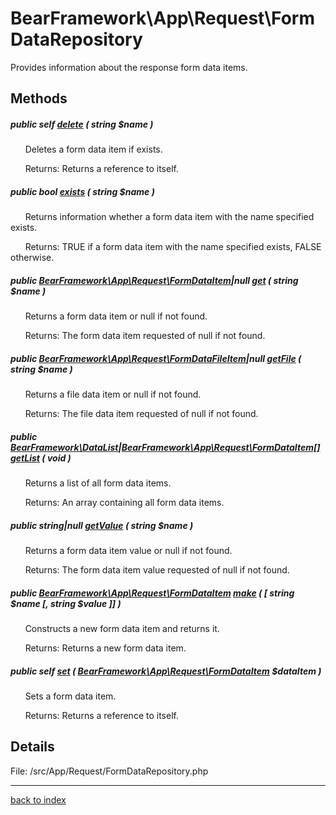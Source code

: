 # BearFramework\App\Request\FormDataRepository

Provides information about the response form data items.

## Methods

##### public self [delete](bearframework.app.request.formdatarepository.delete.method.md) ( string $name )

&nbsp;&nbsp;&nbsp;&nbsp;&nbsp;&nbsp;Deletes a form data item if exists.

&nbsp;&nbsp;&nbsp;&nbsp;&nbsp;&nbsp;Returns: Returns a reference to itself.

##### public bool [exists](bearframework.app.request.formdatarepository.exists.method.md) ( string $name )

&nbsp;&nbsp;&nbsp;&nbsp;&nbsp;&nbsp;Returns information whether a form data item with the name specified exists.

&nbsp;&nbsp;&nbsp;&nbsp;&nbsp;&nbsp;Returns: TRUE if a form data item with the name specified exists, FALSE otherwise.

##### public [BearFramework\App\Request\FormDataItem](bearframework.app.request.formdataitem.class.md)|null [get](bearframework.app.request.formdatarepository.get.method.md) ( string $name )

&nbsp;&nbsp;&nbsp;&nbsp;&nbsp;&nbsp;Returns a form data item or null if not found.

&nbsp;&nbsp;&nbsp;&nbsp;&nbsp;&nbsp;Returns: The form data item requested of null if not found.

##### public [BearFramework\App\Request\FormDataFileItem](bearframework.app.request.formdatafileitem.class.md)|null [getFile](bearframework.app.request.formdatarepository.getfile.method.md) ( string $name )

&nbsp;&nbsp;&nbsp;&nbsp;&nbsp;&nbsp;Returns a file data item or null if not found.

&nbsp;&nbsp;&nbsp;&nbsp;&nbsp;&nbsp;Returns: The file data item requested of null if not found.

##### public [BearFramework\DataList](bearframework.datalist.class.md)|[BearFramework\App\Request\FormDataItem[]](bearframework.app.request.formdataitem.class.md) [getList](bearframework.app.request.formdatarepository.getlist.method.md) ( void )

&nbsp;&nbsp;&nbsp;&nbsp;&nbsp;&nbsp;Returns a list of all form data items.

&nbsp;&nbsp;&nbsp;&nbsp;&nbsp;&nbsp;Returns: An array containing all form data items.

##### public string|null [getValue](bearframework.app.request.formdatarepository.getvalue.method.md) ( string $name )

&nbsp;&nbsp;&nbsp;&nbsp;&nbsp;&nbsp;Returns a form data item value or null if not found.

&nbsp;&nbsp;&nbsp;&nbsp;&nbsp;&nbsp;Returns: The form data item value requested of null if not found.

##### public [BearFramework\App\Request\FormDataItem](bearframework.app.request.formdataitem.class.md) [make](bearframework.app.request.formdatarepository.make.method.md) ( [ string $name [, string $value ]] )

&nbsp;&nbsp;&nbsp;&nbsp;&nbsp;&nbsp;Constructs a new form data item and returns it.

&nbsp;&nbsp;&nbsp;&nbsp;&nbsp;&nbsp;Returns: Returns a new form data item.

##### public self [set](bearframework.app.request.formdatarepository.set.method.md) ( [BearFramework\App\Request\FormDataItem](bearframework.app.request.formdataitem.class.md) $dataItem )

&nbsp;&nbsp;&nbsp;&nbsp;&nbsp;&nbsp;Sets a form data item.

&nbsp;&nbsp;&nbsp;&nbsp;&nbsp;&nbsp;Returns: Returns a reference to itself.

## Details

File: /src/App/Request/FormDataRepository.php

---

[back to index](index.md)

